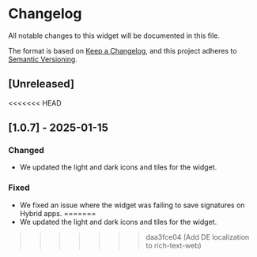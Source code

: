 # Changelog

All notable changes to this widget will be documented in this file.

The format is based on [Keep a Changelog](https://keepachangelog.com/en/1.0.0/), and this project adheres to [Semantic Versioning](https://semver.org/spec/v2.0.0.html).

## [Unreleased]

<<<<<<< HEAD
## [1.0.7] - 2025-01-15

### Changed

-   We updated the light and dark icons and tiles for the widget.

### Fixed

-   We fixed an issue where the widget was failing to save signatures on Hybrid apps.
=======
-   We updated the light and dark icons and tiles for the widget.
>>>>>>> daa3fce04 (Add DE localization to rich-text-web)
